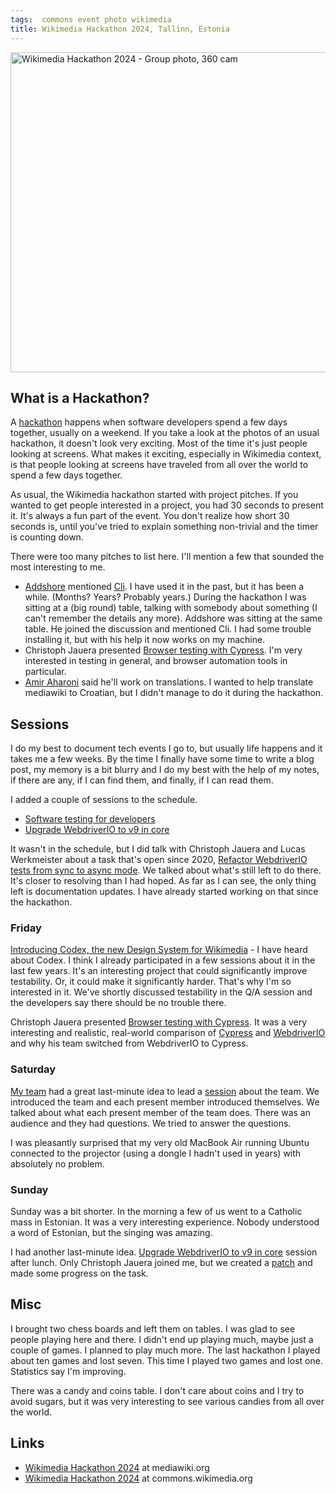 ```yaml
---
tags:  commons event photo wikimedia
title: Wikimedia Hackathon 2024, Tallinn, Estonia
---
```

<a title="Fuzheado, CC0, via Wikimedia Commons" href="https://commons.wikimedia.org/wiki/File:Wikimedia_Hackathon_2024_-_Group_photo,_360_cam.jpg"><img width="512" alt="Wikimedia Hackathon 2024 - Group photo, 360 cam" src="https://upload.wikimedia.org/wikipedia/commons/thumb/3/35/Wikimedia_Hackathon_2024_-_Group_photo%2C_360_cam.jpg/512px-Wikimedia_Hackathon_2024_-_Group_photo%2C_360_cam.jpg?20240504111113"></a>

## What is a Hackathon?

A [hackathon](https://en.wikipedia.org/wiki/Hackathon) happens when software developers spend a few days together, usually on a weekend. If you take a look at the photos of an usual hackathon, it doesn't look very exciting. Most of the time it's just people looking at screens. What makes it exciting, especially in Wikimedia context, is that people looking at screens have traveled from all over the world to spend a few days together.

As usual, the Wikimedia hackathon started with project pitches. If you wanted to get people interested in a project, you had 30 seconds to present it. It's always a fun part of the event. You don't realize how short 30 seconds is, until you've tried to explain something non-trivial and the timer is counting down.

There were too many pitches to list here. I'll mention a few that sounded the most interesting to me.

* [Addshore](https://addshore.com/) mentioned [Cli](https://www.mediawiki.org/wiki/Cli). I have used it in the past, but it has been a while. (Months? Years? Probably years.) During the hackathon I was sitting at a (big round) table, talking with somebody about something (I can't remember the details any more). Addshore was sitting at the same table. He joined the discussion and mentioned Cli. I had some trouble installing it, but with his help it now works on my machine.
* Christoph Jauera presented [Browser testing with Cypress](https://phabricator.wikimedia.org/T362159). I'm very interested in testing in general, and browser automation tools in particular.
* [Amir Aharoni](https://aharoni.wordpress.com/) said he'll work on  translations. I wanted to help translate mediawiki to Croatian, but I didn't manage to do it during the hackathon.

## Sessions

I do my best to document tech events I go to, but usually life happens and it takes me a few weeks. By the time I finally have some time to write a blog post, my memory is a bit blurry and I do my best with the help of my notes, if there are any, if I can find them, and finally, if I can read them.

I added a couple of sessions to the schedule.

* [Software testing for developers](https://phabricator.wikimedia.org/T364200)
* [Upgrade WebdriverIO to v9 in core](https://phabricator.wikimedia.org/T363830)

It wasn't in the schedule, but I did talk with Christoph Jauera and Lucas Werkmeister about a task that's open since 2020, [Refactor WebdriverIO tests from sync to async mode](https://phabricator.wikimedia.org/T256626). We talked about what's still left to do there. It's closer to resolving than I had hoped. As far as I can see, the only thing left is documentation updates. I have already started working on that since the hackathon.

### Friday

[Introducing Codex, the new Design System for Wikimedia](https://phabricator.wikimedia.org/T363765) - I have heard about Codex. I think I already participated in a few sessions about it in the last few years. It's an interesting project that could significantly improve testability. Or, it could make it significantly harder. That's why I'm so interested in it. We've shortly discussed testability in the Q/A session and the developers say there should be no trouble there.

Christoph Jauera presented [Browser testing with Cypress](https://phabricator.wikimedia.org/T362159). It was a very interesting and realistic, real-world comparison of [Cypress](https://www.cypress.io/) and [WebdriverIO](https://webdriver.io/) and why his team switched from WebdriverIO to Cypress.

### Saturday

[My team](https://www.mediawiki.org/wiki/Wikimedia_Quality_and_Test_Engineering_Team) had a great last-minute idea to lead a [session](https://phabricator.wikimedia.org/T364200) about the team. We introduced the team and each present member introduced themselves. We talked about what each present member of the team does. There was an audience and they had questions. We tried to answer the questions.

I was pleasantly surprised that my very old MacBook Air running Ubuntu connected to the projector (using a dongle I hadn't used in years) with absolutely no problem.

### Sunday

Sunday was a bit shorter. In the morning a few of us went to a Catholic mass in Estonian. It was a very interesting experience. Nobody understood a word of Estonian, but the singing was amazing.

I had another last-minute idea. [Upgrade WebdriverIO to v9 in core](https://phabricator.wikimedia.org/T363830) session after lunch. Only Christoph Jauera joined me, but we created a [patch](https://gerrit.wikimedia.org/r/c/mediawiki/core/+/1025789) and made some progress on the task.

## Misc

I brought two chess boards and left them on tables. I was glad to see people playing here and there. I didn't end up playing much, maybe just a couple of games. I planned to play much more. The last hackathon I played about ten games and lost seven. This time I played two games and lost one. Statistics say I'm improving.

There was a candy and coins table. I don't care about coins and I try to avoid sugars, but it was very interesting to see various candies from all over the world.

## Links

* [Wikimedia Hackathon 2024](https://www.mediawiki.org/wiki/Wikimedia_Hackathon_2024) at mediawiki.org
* [Wikimedia Hackathon 2024](https://commons.wikimedia.org/wiki/Category:Wikimedia_Hackathon_2024) at commons.wikimedia.org